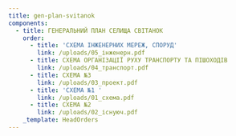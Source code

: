 ```yaml
---
title: gen-plan-svitanok
components:
  - title: ГЕНЕРАЛЬНИЙ ПЛАН СЕЛИЩА СВІТАНОК
    order:
      - title: 'СХЕМА ІНЖЕНЕРНИХ МЕРЕЖ, СПОРУД'
        link: /uploads/05_інженерн.pdf
      - title: СХЕМА ОРГАНІЗАЦІЇ РУХУ ТРАНСПОРТУ ТА ПІШОХОДІВ
        link: /uploads/04_транспорт.pdf
      - title: СХЕМА №3
        link: /uploads/03_проект.pdf
      - title: 'СХЕМА №1 '
        link: /uploads/01_схема.pdf
      - title: СХЕМА №2
        link: /uploads/02_існуюч.pdf
    _template: HeadOrders
---
```


